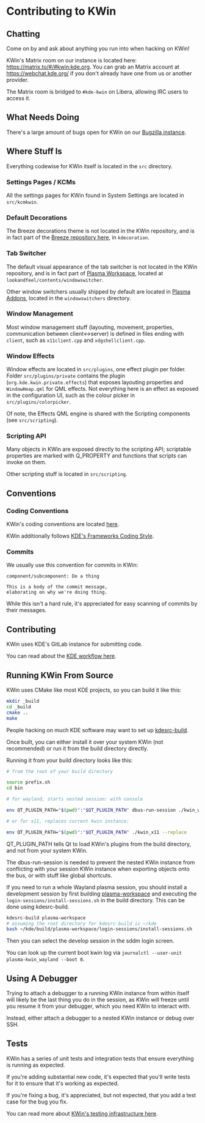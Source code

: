# Contributing to KWin

## Chatting

Come on by and ask about anything you run into when hacking on KWin!

KWin's Matrix room on our instance is located here: https://matrix.to/#/#kwin:kde.org.
You can grab an Matrix account at https://webchat.kde.org/ if you don't already have one from us or another provider.

The Matrix room is bridged to `#kde-kwin` on Libera, allowing IRC users to access it.

## What Needs Doing

There's a large amount of bugs open for KWin on our [Bugzilla instance](https://bugs.kde.org/describecomponents.cgi?product=kwin).

## Where Stuff Is

Everything codewise for KWin itself is located in the `src` directory.

### Settings Pages / KCMs

All the settings pages for KWin found in System Settings are located in `src/kcmkwin`.

### Default Decorations

The Breeze decorations theme is not located in the KWin repository, and is in fact part of the [Breeze repository here](https://invent.kde.org/plasma/breeze), in `kdecoration`.

### Tab Switcher

The default visual appearance of the tab switcher is not located in the KWin repository, and is in fact part of [Plasma Workspace](https://invent.kde.org/plasma/plasma-workspace), located at `lookandfeel/contents/windowswitcher`.

Other window switchers usually shipped by default are located in [Plasma Addons](https://invent.kde.org/plasma/kdeplasma-addons), located in the `windowswitchers` directory.

### Window Management

Most window management stuff (layouting, movement, properties, communication between client<->server) is defined in files ending with `client`, such as `x11client.cpp` and `xdgshellclient.cpp`.

### Window Effects

Window effects are located in `src/plugins`, one effect plugin per folder.  Folder `src/plugins/private` contains the plugin (`org.kde.kwin.private.effects`) that exposes layouting properties and `WindowHeap.qml` for QML effects.  Not everything here is an effect as exposed in the configuration UI, such as the colour picker in `src/plugins/colorpicker`.

Of note, the Effects QML engine is shared with the Scripting components (see `src/scripting`).

### Scripting API

Many objects in KWin are exposed directly to the scripting API; scriptable properties are marked with Q_PROPERTY and functions that scripts can invoke on them.

Other scripting stuff is located in `src/scripting`.

## Conventions

### Coding Conventions

KWin's coding conventions are located [here](doc/coding-conventions.md).

KWin additionally follows [KDE's Frameworks Coding Style](https://community.kde.org/Policies/Frameworks_Coding_Style).

### Commits

We usually use this convention for commits in KWin:

```
component/subcomponent: Do a thing

This is a body of the commit message,
elaborating on why we're doing thing.
```

While this isn't a hard rule, it's appreciated for easy scanning of commits by their messages.

## Contributing

KWin uses KDE's GitLab instance for submitting code.

You can read about the [KDE workflow here](https://community.kde.org/Infrastructure/GitLab).

## Running KWin From Source

KWin uses CMake like most KDE projects, so you can build it like this:

```bash
mkdir _build
cd _build
cmake ..
make
```

People hacking on much KDE software may want to set up [kdesrc-build](https://invent.kde.org/sdk/kdesrc-build).

Once built, you can either install it over your system KWin (not recommended) or run it from the build directory directly.

Running it from your build directory looks like this:
```bash
# from the root of your build directory

source prefix.sh
cd bin

# for wayland, starts nested session: with console

env QT_PLUGIN_PATH="$(pwd)":"$QT_PLUGIN_PATH" dbus-run-session ./kwin_wayland --xwayland konsole

# or for x11, replaces current kwin instance:

env QT_PLUGIN_PATH="$(pwd)":"$QT_PLUGIN_PATH" ./kwin_x11 --replace

```

QT_PLUGIN_PATH tells Qt to load KWin's plugins from the build directory, and not from your system KWin.

The dbus-run-session is needed to prevent the nested KWin instance from conflicting with your session KWin instance when exporting objects onto the bus, or with stuff like global shortcuts.

If you need to run a whole Wayland plasma session, you should install a development session by first building [plasma-workspace](https://invent.kde.org/plasma/plasma-workspace) and executing the `login-sessions/install-sessions.sh` in the build directory. This can be done using kdesrc-build.

```bash
kdesrc-build plasma-workspace
# assuming the root directory for kdesrc-build is ~/kde
bash ~/kde/build/plasma-workspace/login-sessions/install-sessions.sh
```
Then you can select the develop session in the sddm login screen.

You can look up the current boot kwin log via `journalctl --user-unit plasma-kwin_wayland --boot 0`.

## Using A Debugger

Trying to attach a debugger to a running KWin instance from within itself will likely be the last thing you do in the session, as KWin will freeze until you resume it from your debugger, which you need KWin to interact with.

Instead, either attach a debugger to a nested KWin instance or debug over SSH.

## Tests

KWin has a series of unit tests and integration tests that ensure everything is running as expected.

If you're adding substantial new code, it's expected that you'll write tests for it to ensure that it's working as expected.

If you're fixing a bug, it's appreciated, but not expected, that you add a test case for the bug you fix.

You can read more about [KWin's testing infrastructure here](doc/TESTING.md).
